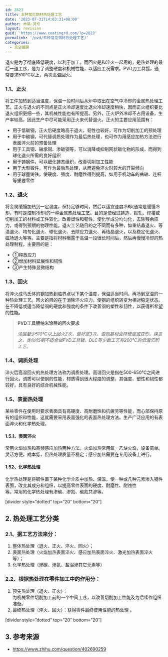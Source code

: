 ```yaml
---
id: 2823
title: 五种常见钢材热处理工艺
date: '2023-07-31T14:03:31+08:00'
author: 木易·灵兮
layout: revision
guid: 'https://www.coatingrd.com/?p=2823'
permalink: '/pvd/五种常见钢材热处理工艺/'
categories:
  - 真空镀膜
---
```


退火是为了彻底降低硬度，以利于加工。而回火是和淬火一起用的，是热处理的最后一道工序，是为了调整硬度和机械性能，以适应工况需求。PVD刀工具镀，通常要求510℃以上，两次高温回火。

### 1.1、正火

将工件加热到适当温度，保温一段时间后从炉中取出在空气中冷却的金属热处理工艺。正火与退火的不同点是正火冷却速度比退火冷却速度稍快，因而正火组织要比退火组织更细一些，其机械性能也有所提高。另外，正火炉外冷却不占用设备，生产率较高，因此生产中尽可能采用正火来代替退火。正火的主要应用范围有：

- 用于低碳钢，正火后硬度略高于退火，韧性也较好，可作为切削加工的预处理
- 用于中碳钢，可代替调质处理作为最后热处理，也可作为用感应加热方法进行表面淬火前的预备处理
- 用于工具钢、轴承钢、渗碳钢等，可以消降或抑制网状碳化物的形成，而得到球化退火所需的良好组织
- 用于铸钢件，可以细化铸态组织，改善切削加工性能
- 用于大型锻件，可作为最后热处理，从而避免淬火时较大的开裂倾向
- 用于球墨铸铁，使硬度、强度、耐磨性得到提高，如用于机动车的曲轴、连杆等重要零件

### 1.2、退火

将金属缓慢加热到一定温度，保持足够时间，然后以适宜速度冷却(通常是缓慢冷却，有时是控制冷却)的一种金属热处理工艺。目的是使经过铸造、锻轧、焊接或切削加工的材料或工件软化，改善塑性和韧性，使化学成分均匀化，去除残余应力，或得到预期的物理性能。退火工艺随目的之不同而有多种，如重结晶退火、等温退火、均匀化退火、球化退火、去除应力退火、再结晶退火，以及稳定化退火、磁场退火等等。主要是指将材料曝露于高温一段很长时间后，然后再慢慢冷却的热处理制程。主要目的是：

- ①释放应力
- ②增加材料延展性和韧性
- ③产生特殊显微结构

### 1.3、回火

将淬火成马氏体的钢加热到临界点以下某个温度，保温适当时间，再冷到室温的一种热处理工艺。回火的目的在于消除淬火应力，使钢的组织转变为相对稳定状态。在不降低或适当降低钢的硬度和强度的条件下改善钢的塑性和韧性，以获得所希望的性能。

> **PVD工具镀纳米涂层的回火要求**
> 
> <cite>涂层至少510℃以上回火2次，最好是3次。否则基材会降硬度或变形。换言之，类似45钢不适合做PVD工具镀。DLC等少数工艺有200℃的低温沉积工艺。</cite>

### 1.4、调质处理

淬火后高温回火的热处理方法称为调质处理。高温回火是指在500-650℃之间进行回火。调质可以使钢的性能，材质得到很大程度的调整，其强度、塑性和韧性都较好，具有良好的综合机械性能。

### 1.5、表面热处理

某些零件在使用时要求表面具有高硬度、高耐磨性和抗疲劳等性能，而心部保持原有的组织和性能，这就需要采用表面强化的表面热处理方法。生产广泛应用的有表面淬火和化学热处理。

#### 1.5.1、表面淬火

常用火焰加热和高频感应加热两种方法。火焰加热常用氧一乙炔火焰，设备简单。灵活方便，成本低，但热处理质量不稳定；感应加热需要在专用设备上进行。

#### 1.52、化学热处理

化学热处理是将钢件置于某种化学介质中加热、保温，使一种或几种元素渗入钢件表面，改变其成分和组织，以提高零件表面的硬度、耐磨性、耐蚀性  
等。常用的化学热处理有渗碳、渗氮、碳氮共渗等。

\[divider style=”dotted” top=”20″ bottom=”20″\]

## 2. 热处理工艺分类

### 2.1、据工艺方法来分：

1. 整体热处理（退火、正火、淬火、回火）；
2. 表面热处理（火焰加热表面淬火、感应加热表面淬火、激光加热表面淬火等）；
3. 化学热处理（渗碳、渗氮、盐浴渗其它元素等）

### 2.2、根据热处理在零件加工中的作用分：

1. 预先热处理（退火、正火）：  
    为机械零件切削加工前的一个中间工序，以改善切削加工性能及为后续作组织准备。
2. 最终热处理（淬火、回火）：获得零件最终使用性能的热处理 。

\[divider style=”dotted” top=”20″ bottom=”20″\]

## 3. 参考来源

- https://www.zhihu.com/question/402690259
